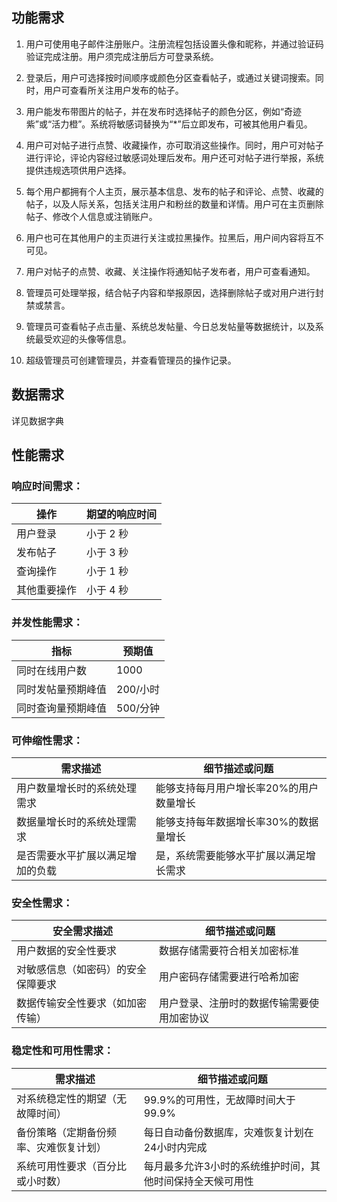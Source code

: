 ## 功能需求

1. 用户可使用电子邮件注册账户。注册流程包括设置头像和昵称，并通过验证码验证完成注册。用户须完成注册后方可登录系统。

2. 登录后，用户可选择按时间顺序或颜色分区查看帖子，或通过关键词搜索。同时，用户可查看所关注用户发布的帖子。

3. 用户能发布带图片的帖子，并在发布时选择帖子的颜色分区，例如“奇迹紫”或“活力橙”。系统将敏感词替换为“*”后立即发布，可被其他用户看见。

4. 用户可对帖子进行点赞、收藏操作，亦可取消这些操作。同时，用户可对帖子进行评论，评论内容经过敏感词处理后发布。用户还可对帖子进行举报，系统提供违规选项供用户选择。

5. 每个用户都拥有个人主页，展示基本信息、发布的帖子和评论、点赞、收藏的帖子，以及人际关系，包括关注用户和粉丝的数量和详情。用户可在主页删除帖子、修改个人信息或注销账户。

6. 用户也可在其他用户的主页进行关注或拉黑操作。拉黑后，用户间内容将互不可见。

7. 用户对帖子的点赞、收藏、关注操作将通知帖子发布者，用户可查看通知。

8. 管理员可处理举报，结合帖子内容和举报原因，选择删除帖子或对用户进行封禁或禁言。

9. 管理员可查看帖子点击量、系统总发帖量、今日总发帖量等数据统计，以及系统最受欢迎的头像等信息。

10. 超级管理员可创建管理员，并查看管理员的操作记录。


## 数据需求

详见数据字典

## 性能需求

### 响应时间需求：

| 操作         | 期望的响应时间 |
|--------------|---------------|
| 用户登录     | 小于 2 秒      |
| 发布帖子     | 小于 3 秒      |
| 查询操作     | 小于 1 秒      |
| 其他重要操作 | 小于 4 秒      |

### 并发性能需求：

| 指标                   | 预期值    |
|------------------------|-----------|
| 同时在线用户数         | 1000      |
| 同时发帖量预期峰值     | 200/小时  |
| 同时查询量预期峰值     | 500/分钟  |

### 可伸缩性需求：

| 需求描述                           | 细节描述或问题 |
|------------------------------------|---------------|
| 用户数量增长时的系统处理需求       | 能够支持每月用户增长率20%的用户数量增长 |
| 数据量增长时的系统处理需求         | 能够支持每年数据增长率30%的数据量增长   |
| 是否需要水平扩展以满足增加的负载   | 是，系统需要能够水平扩展以满足增长需求 |

### 安全性需求：

| 安全需求描述                           | 细节描述或问题 |
|----------------------------------------|---------------|
| 用户数据的安全性要求                   | 数据存储需要符合相关加密标准 |
| 对敏感信息（如密码）的安全保障要求     | 用户密码存储需要进行哈希加密   |
| 数据传输安全性要求（如加密传输）      | 用户登录、注册时的数据传输需要使用加密协议 |

### 稳定性和可用性需求：

| 需求描述                                | 细节描述或问题 |
|-----------------------------------------|---------------|
| 对系统稳定性的期望（无故障时间）       | 99.9%的可用性，无故障时间大于99.9% |
| 备份策略（定期备份频率、灾难恢复计划） | 每日自动备份数据库，灾难恢复计划在24小时内完成 |
| 系统可用性要求（百分比或小时数）       | 每月最多允许3小时的系统维护时间，其他时间保持全天候可用性 |
